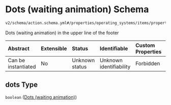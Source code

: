 # Dots (waiting animation) Schema

```txt
v2/schema/action.schema.yml#/properties/operating_systems/items/properties/steps/items/properties/actions/items/oneOf/1/properties/core:info/properties/dots
```

Dots (waiting animation) in the upper line of the footer

| Abstract            | Extensible | Status         | Identifiable            | Custom Properties | Additional Properties | Access Restrictions | Defined In                                                          |
| :------------------ | :--------- | :------------- | :---------------------- | :---------------- | :-------------------- | :------------------ | :------------------------------------------------------------------ |
| Can be instantiated | No         | Unknown status | Unknown identifiability | Forbidden         | Allowed               | none                | [device.schema.json*](../device.schema.json "open original schema") |

## dots Type

`boolean` ([Dots (waiting animation)](device-properties-operating-systems-operating-system-properties-steps-step-properties-group-step-action-oneof-coreinfo-action-properties-coreinfo-action-properties-dots-waiting-animation.md))
